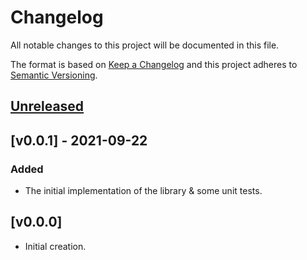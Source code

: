# Changelog
All notable changes to this project will be documented in this file.

The format is based on [Keep a Changelog](http://keepachangelog.com/en/1.0.0/)
and this project adheres to [Semantic Versioning](http://semver.org/spec/v2.0.0.html).

## [Unreleased]

## [v0.0.1] - 2021-09-22

### Added
- The initial implementation of the library & some unit tests.

## [v0.0.0]
- Initial creation.

[Unreleased]: https://github.com/xmidt-org/gokeepachangelog/compare/v0.0.0..HEAD

